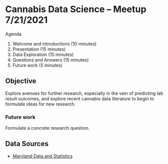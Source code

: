 # Cannabis Data Science – Meetup 7/21/2021

Agenda

1. Welcome and introductions (10 minutes)
2. Presentation (15 minutes)
3. Data Exploration (15 minutes)
4. Questions and Answers (15 minutes)
5. Future work (5 minutes)

## Objective

Explore avenues for further research, especially in the vein of predicting lab result outcomes, and explore recent cannabis data literature to begin to formulate ideas for new research.

### Future work

Formulate a concrete research question.

## Data Sources

- [Maryland Data and Statistics](https://mmcc.maryland.gov/Pages/Data-Statistics-and-Resources.aspx)
